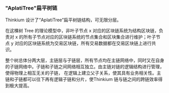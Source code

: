 ### "AplatiTree"扁平树链

Thinkium 设计了“AplatiTree”扁平树链结构，可无限分层。

在这棵树 Tree 的理论模型中，非叶子节点 x 对应的区块链系统为结构区块链，负责对 x 的所有子节点对应的区块链系统的节点集合和区块集合进行维护；叶子节点 y 对应的区块链系统为交易区块链，所有交易数据都在交易区块链上进行共识。

整个树总体分两大层，主链层与子链层，所有节点均在主链网络中，同时又在自身的子链网络中。子链和子链之间网络相互独立。由主链对链的逻辑结构进行管理，使得物理上相互无关的子链， 在逻辑上建立父子关系，使其具有业务相关性。主链和子链都可以往下再有逻辑子链和分片，使Thinkium 链与链之间的跨链效率得到极大提高。

